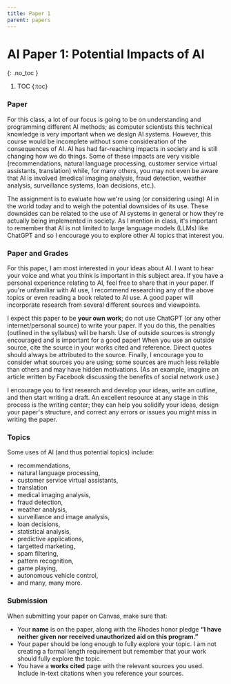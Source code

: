 ```yaml
---
title: Paper 1
parent: papers
---
```


<script src="https://cdn.mathjax.org/mathjax/latest/MathJax.js?config=TeX-AMS-MML_HTMLorMML" type="text/javascript"></script>


# AI Paper 1: Potential Impacts of AI
{: .no_toc }

1. TOC
{:toc}

### Paper

For this class, a lot of our focus is going to be on understanding and programming different AI methods; as computer scientists this technical knowledge is very important when we design AI systems.  However, this course would be incomplete without some consideration of the consequences of AI.  AI has had far-reaching impacts in society and is still changing how we do things. Some of these impacts are very visible (recommendations, natural language processing, customer service virtual assistants, translation) while, for many others, you may not even be aware that AI is involved (medical imaging analysis, fraud detection, weather analysis, surveillance systems, loan decisions, etc.).

The assignment is to evaluate how we're using (or considering using) AI in the world today and to weigh the potential downsides of its use.  These downsides can be related to the use of AI systems in general or how they're actually being implemented in society.  As I mention in class, it's important to remember that AI is not limited to large language models (LLMs) like ChatGPT and so I encourage you to explore other AI topics that interest you.

### Paper and Grades

For this paper, I am most interested in your ideas about AI.  I want to hear your voice and what you think is important in this subject area.  If you have a personal experience relating to AI, feel free to share that in your paper.  If you're unfamiliar with AI use, I recommend researching any of the above topics or even reading a book related to AI use.  A good paper will incorporate research from several different sources and viewpoints.

I expect this paper to be **your own work**; do not use ChatGPT (or any other internet/personal source) to write your paper.  If you do this, the penalties (outlined in the syllabus) will be harsh.  Use of outside sources is strongly encouraged and is important for a good paper!  When you use an outside source, cite the source in your works cited and reference.  Direct quotes should always be attributed to the source.  Finally, I encourage you to consider what sources you are using; some sources are much less reliable than others and may have hidden motivations. (As an example, imagine an article written by Facebook discussing the benefits of social network use.)

I encourage you to first research and develop your ideas, write an outline, and then start writing a draft.  An excellent resource at any stage in this process is the writing center; they can help you solidify your ideas, design your paper's structure, and correct any errors or issues you might miss in writing the paper.

### Topics

Some uses of AI (and thus potential topics) include:

- recommendations, 
- natural language processing, 
- customer service virtual assistants, 
- translation
- medical imaging analysis, 
- fraud detection, 
- weather analysis, 
- surveillance and image analysis, 
- loan decisions,
- statistical analysis,
- predictive applications,
- targetted marketing,
- spam filtering,
- pattern recognition,
- game playing,
- autonomous vehicle control,
- and many, many more.

### Submission

When submitting your paper on Canvas, make sure that:

- Your **name** is on the paper, along with the Rhodes honor pledge **“I have neither given nor received unauthorized aid on this program.”**
- Your paper should be long enough to fully explore your topic.  I am not creating a formal length requirement but remember that your work should fully explore the topic.
- You have a **works cited** page with the relevant sources you used.  Include in-text citations when you reference your sources.